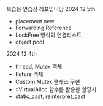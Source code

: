복습용 연습장 레포입니당
2024 12 5th
- placement new
- Forwarding Reference
- LockFree 방식의 연결리스트
- object pool

2024 12 4th
- thread, Mutex 객체
- Future 객체
- Custom Mutex 클래스 구현
- ::VirtualAlloc 함수를 활용한 할당자
- static_cast, reinterpret_cast
